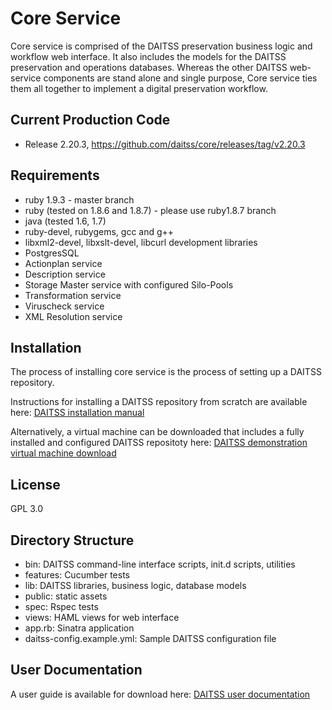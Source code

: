 Core Service
==========================

Core service is comprised of the DAITSS preservation business logic and workflow web interface. It also includes the models for the DAITSS preservation and operations databases. Whereas the other DAITSS web-service components are stand alone and single purpose, Core service ties them all together to implement a digital preservation workflow.

Current Production Code
-----------------------
* Release 2.20.3, https://github.com/daitss/core/releases/tag/v2.20.3
 
Requirements
------------
* ruby 1.9.3 - master branch
* ruby (tested on 1.8.6 and 1.8.7) - please use ruby1.8.7 branch
* java (tested 1.6, 1.7)
* ruby-devel, rubygems, gcc and g++
* libxml2-devel, libxslt-devel, libcurl development libraries
* PostgresSQL
* Actionplan service
* Description service
* Storage Master service with configured Silo-Pools
* Transformation service
* Viruscheck service
* XML Resolution service

Installation
----------
The process of installing core service is the process of setting up a DAITSS repository. 

Instructions for installing a DAITSS repository from scratch are available here: [DAITSS installation manual](readMeInstallManual/DAITSSinstallManual.md)

Alternatively, a virtual machine can be downloaded that includes a fully installed and configured DAITSS repositoty here: [DAITSS demonstration virtual machine download](https://daitss.fcla.edu/content/download)

License
-------
GPL 3.0

Directory Structure
-------------------
* bin: DAITSS command-line interface scripts, init.d scripts, utilities
* features: Cucumber tests
* lib: DAITSS libraries, business logic, database models
* public: static assets
* spec: Rspec tests
* views: HAML views for web interface
* app.rb: Sinatra application
* daitss-config.example.yml: Sample DAITSS configuration file

User Documentation
-------------
A user guide is available for download here: [DAITSS user documentation](http://daitss.fcla.edu/content/documentation)
